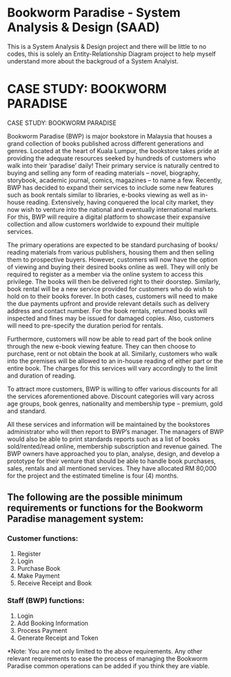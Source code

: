 # Bookworm Paradise - System Analysis & Design (SAAD)
This is a System Analysis &amp; Design project and there will be little to no codes, this is solely an Entity-Relationship Diagram project to help myself understand more about the backgroud of a System Analyist.

# CASE STUDY: BOOKWORM PARADISE
CASE STUDY: BOOKWORM PARADISE

Bookworm Paradise (BWP) is major bookstore in Malaysia that houses a grand collection of books published across different generations and genres. Located at the heart of Kuala Lumpur, the bookstore takes pride at providing the adequate resources seeked by hundreds of customers who walk into their ‘paradise’ daily! Their primary service is naturally centred to buying and selling any form of reading materials – novel, biography, storybook, academic journal, comics, magazines – to name a few. Recently, BWP has decided to expand their services to include some new features such as book rentals similar to libraries, e-books viewing as well as in-house reading. Extensively, having conquered the local city market, they now wish to venture into the national and eventually international markets. For this, BWP will require a digital platform to showcase their expansive collection and allow customers worldwide to expound their multiple services.

The primary operations are expected to be standard purchasing of books/ reading materials from various publishers, housing them and then selling them to prospective buyers. However, customers will now have the option of viewing and buying their desired books online as well. They will only be required to register as a member via the online system to access this privilege. The books will then be delivered right to their doorstep. Similarly, book rental will be a new service provided for customers who do wish to hold on to their books forever. In both cases, customers will need to make the due payments upfront and provide relevant details such as delivery address and contact number. For the book rentals, returned books will inspected and fines may be issued for damaged copies. Also, customers will need to pre-specify the duration period for rentals. 

Furthermore, customers will now be able to read part of the book online through the new e-book viewing feature. They can then choose to purchase, rent or not obtain the book at all. Similarly, customers who walk into the premises will be allowed to an in-house reading of either part or the entire book. The charges for this services will vary accordingly to the limit and duration of reading. 

To attract more customers, BWP is willing to offer various discounts for all the services aforementioned above. Discount categories will vary across age groups, book genres, nationality and membership type – premium, gold and standard. 

All these services and information will be maintained by the bookstores administrator who will then report to BWP’s manager. The managers of BWP would also be able to print standards reports such as a list of books sold/rented/read online, membership subscription and revenue gained. The BWP owners have approached you to plan, analyse, design, and develop a prototype for their venture that should be able to handle book purchases, sales, rentals and all mentioned services. They have allocated RM 80,000 for the project and the estimated timeline is four (4) months.


## The following are the possible minimum requirements or functions for the Bookworm Paradise management system:
### Customer functions:
1.	Register
2.	Login
3.	Purchase Book
4.	Make Payment
5.	Receive Receipt and Book

### Staff (BWP) functions:
1.	Login
2.	Add Booking Information
3.	Process Payment
4.	Generate Receipt and Token

*Note: You are not only limited to the above requirements. Any other relevant requirements to ease the process of managing the Bookworm Paradise common operations can be added if you think they are viable. 
